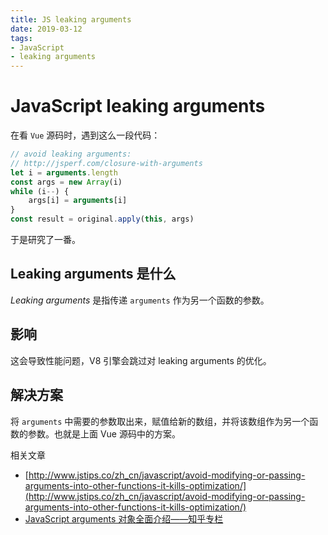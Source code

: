 ```yaml
---
title: JS leaking arguments
date: 2019-03-12
tags:
- JavaScript
- leaking arguments
---
```

# JavaScript leaking arguments

在看 `Vue` 源码时，遇到这么一段代码：

```JavaScript
// avoid leaking arguments:
// http://jsperf.com/closure-with-arguments
let i = arguments.length
const args = new Array(i)
while (i--) {
    args[i] = arguments[i]
}
const result = original.apply(this, args)

```

于是研究了一番。

## Leaking arguments 是什么

*Leaking arguments* 是指传递 `arguments` 作为另一个函数的参数。

## 影响

这会导致性能问题，V8 引擎会跳过对 leaking arguments 的优化。

## 解决方案

将 `arguments` 中需要的参数取出来，赋值给新的数组，并将该数组作为另一个函数的参数。也就是上面 Vue 源码中的方案。

相关文章

- [http://www.jstips.co/zh_cn/javascript/avoid-modifying-or-passing-arguments-into-other-functions-it-kills-optimization/](http://www.jstips.co/zh_cn/javascript/avoid-modifying-or-passing-arguments-into-other-functions-it-kills-optimization/)
- [JavaScript arguments 对象全面介绍——知乎专栏](https://zhuanlan.zhihu.com/p/23007032)